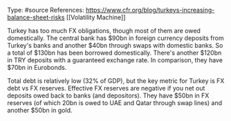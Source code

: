 Type: #source 
References: https://www.cfr.org/blog/turkeys-increasing-balance-sheet-risks
[[Volatility Machine]]

Turkey has too much FX obligations, though most of them are owed domestically. The central bank has $90bn in foreign currency deposits from Turkey's banks and another $40bn through swaps with domestic banks. So a total of $130bn has been borrowed domestically. There's another $120bn in TRY deposits with a guaranteed exchange rate. In comparison, they have $70bn in Eurobonds.

Total debt is relatively low (32% of GDP), but the key metric for Turkey is FX debt vs FX reserves. Effective FX reserves are negative if you net out deposits owed back to banks (and depositors). They have $50bn in FX reserves (of which 20bn is owed to UAE and Qatar through swap lines) and another $50bn in gold. 